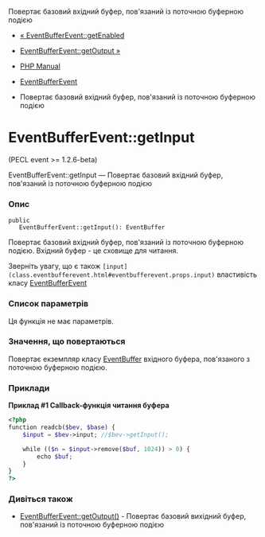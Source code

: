 Повертає базовий вхідний буфер, пов'язаний із поточною буферною подією

-   [« EventBufferEvent::getEnabled](eventbufferevent.getenabled.md)
    
-   [EventBufferEvent::getOutput »](eventbufferevent.getoutput.md)
    
-   [PHP Manual](index.md)
    
-   [EventBufferEvent](class.eventbufferevent.md)
    
-   Повертає базовий вхідний буфер, пов'язаний із поточною буферною подією
    

# EventBufferEvent::getInput

(PECL event >= 1.2.6-beta)

EventBufferEvent::getInput — Повертає базовий вхідний буфер, пов'язаний із поточною буферною подією

### Опис

```methodsynopsis
public
   EventBufferEvent::getInput(): EventBuffer
```

Повертає базовий вхідний буфер, пов'язаний із поточною буферною подією. Вхідний буфер - це сховище для читання.

Зверніть увагу, що є також `[input](class.eventbufferevent.html#eventbufferevent.props.input)` властивість класу [EventBufferEvent](class.eventbufferevent.md)

### Список параметрів

Ця функція не має параметрів.

### Значення, що повертаються

Повертає екземпляр класу [EventBuffer](class.eventbuffer.md) вхідного буфера, пов'язаного з поточною буферною подією.

### Приклади

**Приклад #1 Callback-функція читання буфера**

```php
<?php
function readcb($bev, $base) {
    $input = $bev->input; //$bev->getInput();

    while (($n = $input->remove($buf, 1024)) > 0) {
        echo $buf;
    }
}
?>
```

### Дивіться також

-   [EventBufferEvent::getOutput()](eventbufferevent.getoutput.md) - Повертає базовий вихідний буфер, пов'язаний із поточною буферною подією